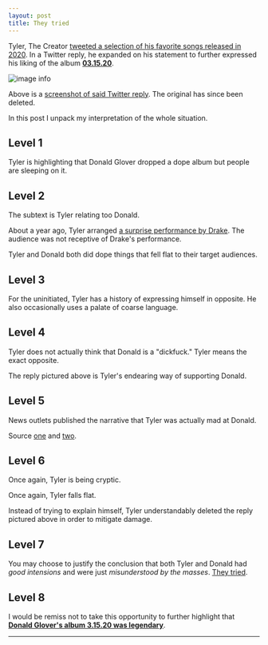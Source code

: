 ```yaml
---
layout: post
title: They tried
---
```


Tyler, The Creator [tweeted a selection of his favorite songs released in 2020](https://twitter.com/tylerthecreator/status/1337462813602717702?s=20). In a Twitter reply, he expanded on his statement to further expressed his liking of the album [**03.15.20**](https://smarturl.it/3152020DGP).

![image info](https://schultheiss.io/images/tyler-tweet-1.png)

Above is a [screenshot of said Twitter reply](https://twitter.com/maximuscruzrod/status/1337501251928346624). The original has since been deleted.

In this post I unpack my interpretation of the whole situation.

## Level 1

Tyler is highlighting that Donald Glover dropped a dope album but people are sleeping on it.

## Level 2

The subtext is Tyler relating too Donald.

About a year ago, Tyler arranged [a surprise performance by Drake](https://livemusicblog.com/news/drake-makes-surprise-appearance-at-camp-flog-gnaw/). The audience was not receptive of Drake's performance.

Tyler and Donald both did dope things that fell flat to their target audiences.

## Level 3

For the uninitiated, Tyler has a history of expressing himself in opposite. He also occasionally uses a palate of coarse language.

## Level 4

Tyler does not actually think that Donald is a "dickfuck." Tyler means the exact opposite.

The reply pictured above is Tyler's endearing way of supporting Donald.

## Level 5

News outlets published the narrative that Tyler was actually mad at Donald.

Source [one](https://www.complex.com/music/2020/12/tyler-the-creator-praises-childish-gambino-3-15-20) and [two](https://uproxx.com/music/tyler-the-creator-donald-glover-3-15-20/]).

## Level 6

Once again, Tyler is being cryptic.

Once again, Tyler falls flat.

Instead of trying to explain himself, Tyler understandably deleted the reply pictured above in order to mitigate damage.

## Level 7

You may choose to justify the conclusion that both Tyler and Donald had _good intensions_ and were just _misunderstood by the masses_. [They tried](https://schultheiss.io/They-tried).

## Level 8

I would be remiss not to take this opportunity to further highlight that [**Donald Glover's album 3.15.20 was legendary**](https://schultheiss.io/No-sound).

---
